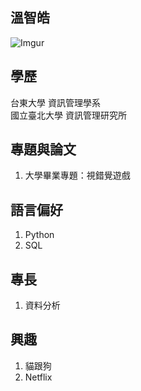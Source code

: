 ## 溫智皓
![Imgur](https://i.imgur.com/YRfKQej.png)

## 學歷
台東大學 資訊管理學系  <br />
國立臺北大學 資訊管理研究所

## 專題與論文
1. 大學畢業專題：視錯覺遊戲

## 語言偏好
1. Python
2. SQL

## 專長
1. 資料分析


## 興趣
1. 貓跟狗
2. Netflix
